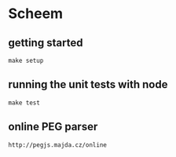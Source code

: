 
# Scheem

## getting started

    make setup
    
## running the unit tests with node    
    
    make test

## online PEG parser

    http://pegjs.majda.cz/online

